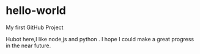 # hello-world
My first GitHub Project

Hubot here,I like node,js and python .
I hope I  could make a great progress in the near future.
